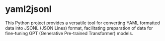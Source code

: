 # yaml2jsonl
This Python project provides a versatile tool for converting YAML formatted data into JSONL (JSON Lines) format, facilitating preparation of data for fine-tuning GPT (Generative Pre-trained Transformer) models.
